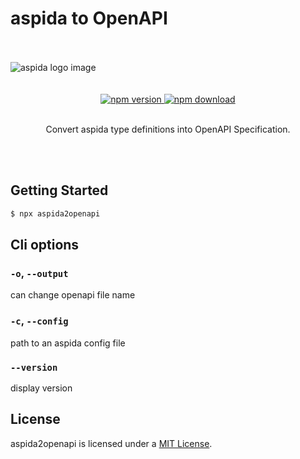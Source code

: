 # aspida to OpenAPI

<br />
<br />
<picture>
  <source media="(prefers-color-scheme: dark)" srcset="https://aspida.github.io/aspida/logos/svg/white.svg">
  <source media="(prefers-color-scheme: light)" srcset="https://aspida.github.io/aspida/logos/svg/black.svg">
  <img alt="aspida logo image" src="https://aspida.github.io/aspida/logos/svg/black.svg">
</picture>
<br />
<br />
<br />
<div align="center">
  <a href="https://www.npmjs.com/package/aspida2openapi">
    <img src="https://img.shields.io/npm/v/aspida2openapi" alt="npm version" />
  </a>
  <a href="https://www.npmjs.com/package/aspida2openapi">
    <img src="https://img.shields.io/npm/dm/aspida2openapi" alt="npm download" />
  </a>
</div>
<br />
<p align="center">Convert aspida type definitions into OpenAPI Specification.</p>
<br />
<br />

## Getting Started

```sh
$ npx aspida2openapi
```

## Cli options

### `-o`, `--output`

can change openapi file name

### `-c`, `--config`

path to an aspida config file

### `--version`

display version

## License

aspida2openapi is licensed under a [MIT License](https://github.com/aspida/aspida2openapi/blob/main/LICENSE).
